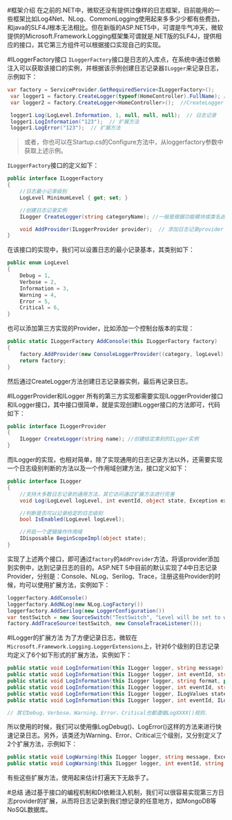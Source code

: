 #框架介绍
在之前的.NET中，微软还没有提供过像样的日志框架，目前能用的一些框架比如Log4Net、NLog、CommonLogging使用起来多多少少都有些费劲，和java的SLF4J根本无法相比。但在新版的ASP.NET5中，可谓是牛气冲天，微软提供的Microsoft.Framework.Logging框架集可谓就是.NET版的SLF4J，提供相应的接口，其它第三方组件可以根据接口实现自己的实现。

#ILoggerFactory接口
`ILoggerFactory`接口是日志的入库点，在系统中通过依赖注入可以获取该接口的实例，并根据该示例创建日志记录器`ILogger`来记录日志，示例如下：
```csharp
var factory = ServiceProvider.GetRequiredService<ILoggerFactory>();
 var logger1 = factory.CreateLogger(typeof(HomeController).FullName); //CreateLogger
 var logger2 = factory.CreateLogger<HomeController>();  //CreateLogger

 logger1.Log(LogLevel.Information, 1, null, null, null);  // 日志记录
 logger1.LogInformation("123");  // 扩展方法
 logger1.LogError("123");  // 扩展方法
```
> 或者，你也可以在Startup.cs的Configure方法中，从loggerfactory参数中获取上述示例。

`ILoggerFactory`接口的定义如下：
```csharp
public interface ILoggerFactory
{
    //日志最小记录级别
    LogLevel MinimumLevel { get; set; }

    //创建日志记录实例
    ILogger CreateLogger(string categoryName); //一般是根据功能模块或类名进行分类

    void AddProvider(ILoggerProvider provider);  // 添加日志记录provider（如第三方实现）
}
```
在该接口的实现中，我们可以设置日志的最小记录基本，其类别如下：
```csharp
public enum LogLevel
{
    Debug = 1,
    Verbose = 2,
    Information = 3,
    Warning = 4,
    Error = 5,
    Critical = 6,
}
```
也可以添加第三方实现的Provider，比如添加一个控制台版本的实现：
```csharp
public static ILoggerFactory AddConsole(this ILoggerFactory factory)
{
    factory.AddProvider(new ConsoleLoggerProvider((category, logLevel) => logLevel >= LogLevel.Information));
    return factory;
}
```
然后通过CreateLogger方法创建日志记录器实例，最后再记录日志。

#ILoggerProvider和ILogger
所有的第三方实现都需要实现ILoggerProvider接口和ILogger接口，其中接口很简单，就是实现创建ILogger接口的方法即可，代码如下：
```csharp
public interface ILoggerProvider
{
    ILogger CreateLogger(string name); //创建给定类别的ILgger实例
}
```
而ILogger的实现，也相对简单，除了实现通用的日志记录方法以外，还需要实现一个日志级别判断的方法以及一个作用域创建方法，接口定义如下：
```csharp
public interface ILogger
{
    //支持大多数日志记录的通用方法，其它访问通过扩展方法进行完善
    void Log(LogLevel logLevel, int eventId, object state, Exception exception, Func<object, Exception, string> formatter);

    //判断是否可以记录给定的日志级别
    bool IsEnabled(LogLevel logLevel);

    //开启一个逻辑操作作用域
    IDisposable BeginScopeImpl(object state);
}
```
实现了上述两个接口，即可通过`factory`的`AddProvider`方法，将该provider添加到实例中，达到记录日志的目的。ASP.NET 5中目前的默认实现了4中日志记录Provider，分别是：Console、NLog、Serilog、Trace，注册这些Provider的时候，均可以使用扩展方法，实例如下：
```csharp
loggerfactory.AddConsole()
loggerfactory.AddNLog(new NLog.LogFactory())
loggerfactory.AddSerilog(new LoggerConfiguration())
var testSwitch = new SourceSwitch("TestSwitch", "Level will be set to warning for this test");
factory.AddTraceSource(testSwitch, new ConsoleTraceListener());
```

#ILogger的扩展方法
为了方便记录日志，微软在`Microsoft.Framework.Logging.LoggerExtensions`上，针对6个级别的日志记录均定义了6个如下形式的扩展方法，实例如下：
```csharp
public static void LogInformation(this ILogger logger, string message)
public static void LogInformation(this ILogger logger, int eventId, string message)
public static void LogInformation(this ILogger logger, string format, params object[] args)
public static void LogInformation(this ILogger logger, int eventId, string format, params object[] args)
public static void LogInformation(this ILogger logger, ILogValues state, Exception error = null)
public static void LogInformation(this ILogger logger, int eventId, ILogValues state, Exception error = null)

// 其它Debug、Verbose、Warning、Error、Critical也都遵循LogXXXX()规则.
```
所以使用的时候，我们可以使用像LogDebug()、LogError()这样的方法来进行快速记录日志。另外，该类还为Warning、Error、Critical三个级别，又分别定义了2个扩展方法，示例如下：
```csharp
public static void LogWarning(this ILogger logger, string message, Exception error)
public static void LogWarning(this ILogger logger, int eventId, string message, Exception error)
```
有些这些扩展方法，使用起来估计打遍天下无敌手了。

#总结
通过基于接口的编程机制和DI依赖注入机制，我们可以很容易实现第三方日志provider的扩展，从而将日志记录到我们想记录的任意地方，如MongoDB等NoSQL数据库。
